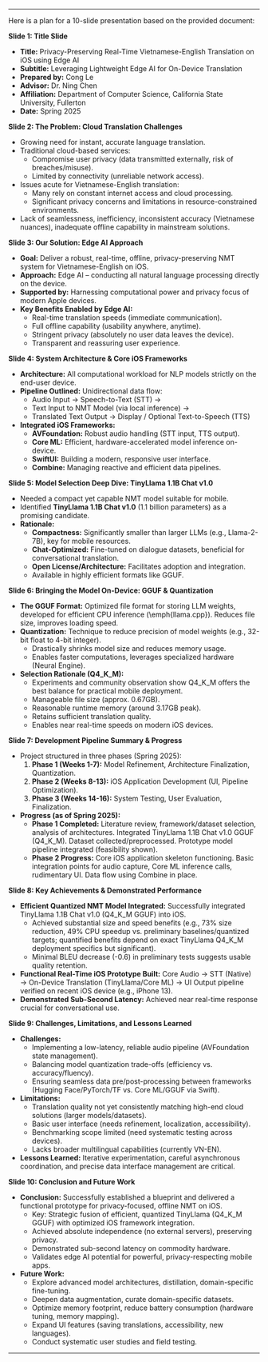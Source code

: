 

---

Here is a plan for a 10-slide presentation based on the provided document:

**Slide 1: Title Slide**

*   **Title:** Privacy-Preserving Real-Time Vietnamese-English Translation on iOS using Edge AI
*   **Subtitle:** Leveraging Lightweight Edge AI for On-Device Translation
*   **Prepared by:** Cong Le
*   **Advisor:** Dr. Ning Chen
*   **Affiliation:** Department of Computer Science, California State University, Fullerton
*   **Date:** Spring 2025

**Slide 2: The Problem: Cloud Translation Challenges**

*   Growing need for instant, accurate language translation.
*   Traditional cloud-based services:
    *   Compromise user privacy (data transmitted externally, risk of breaches/misuse).
    *   Limited by connectivity (unreliable network access).
*   Issues acute for Vietnamese-English translation:
    *   Many rely on constant internet access and cloud processing.
    *   Significant privacy concerns and limitations in resource-constrained environments.
*   Lack of seamlessness, inefficiency, inconsistent accuracy (Vietnamese nuances), inadequate offline capability in mainstream solutions.

**Slide 3: Our Solution: Edge AI Approach**

*   **Goal:** Deliver a robust, real-time, offline, privacy-preserving NMT system for Vietnamese-English on iOS.
*   **Approach:** Edge AI – conducting all natural language processing directly on the device.
*   **Supported by:** Harnessing computational power and privacy focus of modern Apple devices.
*   **Key Benefits Enabled by Edge AI:**
    *   Real-time translation speeds (immediate communication).
    *   Full offline capability (usability anywhere, anytime).
    *   Stringent privacy (absolutely no user data leaves the device).
    *   Transparent and reassuring user experience.

**Slide 4: System Architecture & Core iOS Frameworks**

*   **Architecture:** All computational workload for NLP models strictly on the end-user device.
*   **Pipeline Outlined:** Unidirectional data flow:
    *   Audio Input $\rightarrow$ Speech-to-Text (STT) $\rightarrow$
    *   Text Input to NMT Model (via local inference) $\rightarrow$
    *   Translated Text Output $\rightarrow$ Display / Optional Text-to-Speech (TTS)
*   **Integrated iOS Frameworks:**
    *   **AVFoundation:** Robust audio handling (STT input, TTS output).
    *   **Core ML:** Efficient, hardware-accelerated model inference on-device.
    *   **SwiftUI:** Building a modern, responsive user interface.
    *   **Combine:** Managing reactive and efficient data pipelines.

**Slide 5: Model Selection Deep Dive: TinyLlama 1.1B Chat v1.0**

*   Needed a compact yet capable NMT model suitable for mobile.
*   Identified **TinyLlama 1.1B Chat v1.0** (1.1 billion parameters) as a promising candidate.
*   **Rationale:**
    *   **Compactness:** Significantly smaller than larger LLMs (e.g., Llama-2-7B), key for mobile resources.
    *   **Chat-Optimized:** Fine-tuned on dialogue datasets, beneficial for conversational translation.
    *   **Open License/Architecture:** Facilitates adoption and integration.
    *   Available in highly efficient formats like GGUF.

**Slide 6: Bringing the Model On-Device: GGUF & Quantization**

*   **The GGUF Format:** Optimized file format for storing LLM weights, developed for efficient CPU inference (\emph{llama.cpp}). Reduces file size, improves loading speed.
*   **Quantization:** Technique to reduce precision of model weights (e.g., 32-bit float to 4-bit integer).
    *   Drastically shrinks model size and reduces memory usage.
    *   Enables faster computations, leverages specialized hardware (Neural Engine).
*   **Selection Rationale (Q4\_K\_M):**
    *   Experiments and community observation show Q4\_K\_M offers the best balance for practical mobile deployment.
    *   Manageable file size (approx. 0.67GB).
    *   Reasonable runtime memory (around 3.17GB peak).
    *   Retains sufficient translation quality.
    *   Enables near real-time speeds on modern iOS devices.

**Slide 7: Development Pipeline Summary & Progress**

*   Project structured in three phases (Spring 2025):
    1.  **Phase 1 (Weeks 1-7):** Model Refinement, Architecture Finalization, Quantization.
    2.  **Phase 2 (Weeks 8-13):** iOS Application Development (UI, Pipeline Optimization).
    3.  **Phase 3 (Weeks 14-16):** System Testing, User Evaluation, Finalization.
*   **Progress (as of Spring 2025):**
    *   **Phase 1 Completed:** Literature review, framework/dataset selection, analysis of architectures. Integrated TinyLlama 1.1B Chat v1.0 GGUF (Q4\_K\_M). Dataset collected/preprocessed. Prototype model pipeline integrated (feasibility shown).
    *   **Phase 2 Progress:** Core iOS application skeleton functioning. Basic integration points for audio capture, Core ML inference calls, rudimentary UI. Data flow using Combine in place.

**Slide 8: Key Achievements & Demonstrated Performance**

*   **Efficient Quantized NMT Model Integrated:** Successfully integrated TinyLlama 1.1B Chat v1.0 (Q4\_K\_M GGUF) into iOS.
    *   Achieved substantial size and speed benefits (e.g., 73% size reduction, 49% CPU speedup vs. preliminary baselines/quantized targets; quantified benefits depend on exact TinyLlama Q4\_K\_M deployment specifics but significant).
    *   Minimal BLEU decrease (-0.6) in preliminary tests suggests usable quality retention.
*   **Functional Real-Time iOS Prototype Built:** Core Audio $\rightarrow$ STT (Native) $\rightarrow$ On-Device Translation (TinyLlama/Core ML) $\rightarrow$ UI Output pipeline verified on recent iOS device (e.g., iPhone 13).
*   **Demonstrated Sub-Second Latency:** Achieved near real-time response crucial for conversational use.

**Slide 9: Challenges, Limitations, and Lessons Learned**

*   **Challenges:**
    *   Implementing a low-latency, reliable audio pipeline (AVFoundation state management).
    *   Balancing model quantization trade-offs (efficiency vs. accuracy/fluency).
    *   Ensuring seamless data pre/post-processing between frameworks (Hugging Face/PyTorch/TF vs. Core ML/GGUF via Swift).
*   **Limitations:**
    *   Translation quality not yet consistently matching high-end cloud solutions (larger models/datasets).
    *   Basic user interface (needs refinement, localization, accessibility).
    *   Benchmarking scope limited (need systematic testing across devices).
    *   Lacks broader multilingual capabilities (currently VN-EN).
*   **Lessons Learned:** Iterative experimentation, careful asynchronous coordination, and precise data interface management are critical.

**Slide 10: Conclusion and Future Work**

*   **Conclusion:** Successfully established a blueprint and delivered a functional prototype for privacy-focused, offline NMT on iOS.
    *   Key: Strategic fusion of efficient, quantized TinyLlama (Q4\_K\_M GGUF) with optimized iOS framework integration.
    *   Achieved absolute independence (no external servers), preserving privacy.
    *   Demonstrated sub-second latency on commodity hardware.
    *   Validates edge AI potential for powerful, privacy-respecting mobile apps.
*   **Future Work:**
    *   Explore advanced model architectures, distillation, domain-specific fine-tuning.
    *   Deepen data augmentation, curate domain-specific datasets.
    *   Optimize memory footprint, reduce battery consumption (hardware tuning, memory mapping).
    *   Expand UI features (saving translations, accessibility, new languages).
    *   Conduct systematic user studies and field testing.

---

